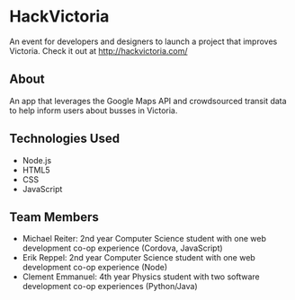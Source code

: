 # HackVictoria
An event for developers and designers to launch a project that improves Victoria.
Check it out at http://hackvictoria.com/

## About
An app that leverages the Google Maps API and crowdsourced transit data to help inform users about busses in Victoria.

## Technologies Used
- Node.js
- HTML5
- CSS
- JavaScript

## Team Members
- Michael Reiter: 2nd year Computer Science student with one web development co-op experience (Cordova, JavaScript)
- Erik Reppel: 2nd year Computer Science student with one web development co-op experience (Node)
- Clement Emmanuel: 4th year Physics student with two software development co-op experiences (Python/Java)